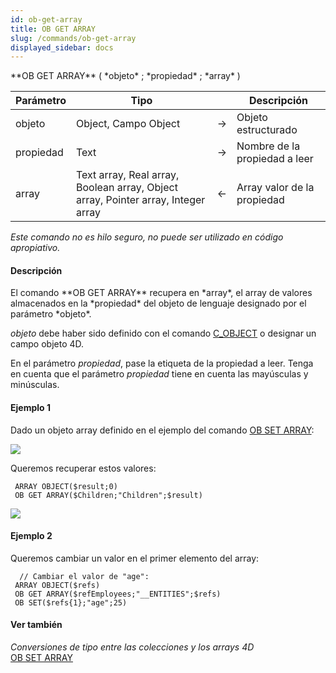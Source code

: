 ```yaml
---
id: ob-get-array
title: OB GET ARRAY
slug: /commands/ob-get-array
displayed_sidebar: docs
---
```


<!--REF #_command_.OB GET ARRAY.Syntax-->**OB GET ARRAY** ( *objeto* ; *propiedad* ; *array* )<!-- END REF-->
<!--REF #_command_.OB GET ARRAY.Params-->
| Parámetro | Tipo |  | Descripción |
| --- | --- | --- | --- |
| objeto | Object, Campo Object | &#8594;  | Objeto estructurado |
| propiedad | Text | &#8594;  | Nombre de la propiedad a leer |
| array | Text array, Real array, Boolean array, Object array, Pointer array, Integer array | &#8592; | Array valor de la propiedad |

<!-- END REF-->

*Este comando no es hilo seguro, no puede ser utilizado en código apropiativo.*


#### Descripción 

<!--REF #_command_.OB GET ARRAY.Summary-->El comando **OB GET ARRAY** recupera en *array*, el array de valores almacenados en la *propiedad* del objeto de lenguaje designado por el parámetro *objeto*.<!-- END REF-->  
  
*objeto* debe haber sido definido con el comando [C\_OBJECT](c-object.md) o designar un campo objeto 4D.  
  
En el parámetro *propiedad*, pase la etiqueta de la propiedad a leer. Tenga en cuenta que el parámetro *propiedad* tiene en cuenta las mayúsculas y minúsculas.

#### Ejemplo 1 

Dado un objeto array definido en el ejemplo del comando [OB SET ARRAY](ob-set-array.md):

![](../assets/en/commands/pict1211436.es.png)  
  
Queremos recuperar estos valores:

```4d
 ARRAY OBJECT($result;0)
 OB GET ARRAY($Children;"Children";$result)
```

![](../assets/en/commands/pict1213151.es.png)

#### Ejemplo 2 

Queremos cambiar un valor en el primer elemento del array:  
  
```4d
  // Cambiar el valor de "age":
 ARRAY OBJECT($refs)
 OB GET ARRAY($refEmployees;"__ENTITIES";$refs)
 OB SET($refs{1};"age";25)
```

#### Ver también 

*Conversiones de tipo entre las colecciones y los arrays 4D*  
[OB SET ARRAY](ob-set-array.md)  